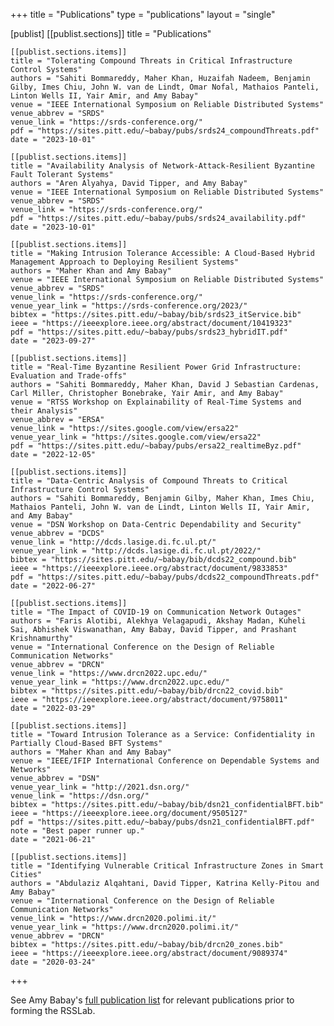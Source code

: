 +++
title = "Publications"
type = "publications"
layout = "single"

[publist]
    [[publist.sections]]
    title = "Publications"

    [[publist.sections.items]]
    title = "Tolerating Compound Threats in Critical Infrastructure Control Systems"
    authors = "Sahiti Bommareddy, Maher Khan, Huzaifah Nadeem, Benjamin Gilby, Imes Chiu, John W. van de Lindt, Omar Nofal, Mathaios Panteli, Linton Wells II, Yair Amir, and Amy Babay"
    venue = "IEEE International Symposium on Reliable Distributed Systems"
    venue_abbrev = "SRDS"
    venue_link = "https://srds-conference.org/"
    pdf = "https://sites.pitt.edu/~babay/pubs/srds24_compoundThreats.pdf"
    date = "2023-10-01"

    [[publist.sections.items]]
    title = "Availability Analysis of Network-Attack-Resilient Byzantine Fault Tolerant Systems"
    authors = "Aren Alyahya, David Tipper, and Amy Babay"
    venue = "IEEE International Symposium on Reliable Distributed Systems"
    venue_abbrev = "SRDS"
    venue_link = "https://srds-conference.org/"
    pdf = "https://sites.pitt.edu/~babay/pubs/srds24_availability.pdf"
    date = "2023-10-01"

    [[publist.sections.items]]
    title = "Making Intrusion Tolerance Accessible: A Cloud-Based Hybrid Management Approach to Deploying Resilient Systems"
    authors = "Maher Khan and Amy Babay"
    venue = "IEEE International Symposium on Reliable Distributed Systems"
    venue_abbrev = "SRDS"
    venue_link = "https://srds-conference.org/"
    venue_year_link = "https://srds-conference.org/2023/"
    bibtex = "https://sites.pitt.edu/~babay/bib/srds23_itService.bib"
    ieee = "https://ieeexplore.ieee.org/abstract/document/10419323"
    pdf = "https://sites.pitt.edu/~babay/pubs/srds23_hybridIT.pdf"
    date = "2023-09-27"

    [[publist.sections.items]]
    title = "Real-Time Byzantine Resilient Power Grid Infrastructure: Evaluation and Trade-offs"
    authors = "Sahiti Bommareddy, Maher Khan, David J Sebastian Cardenas, Carl Miller, Christopher Bonebrake, Yair Amir, and Amy Babay"
    venue = "RTSS Workshop on Explainability of Real-Time Systems and their Analysis"
    venue_abbrev = "ERSA"
    venue_link = "https://sites.google.com/view/ersa22"
    venue_year_link = "https://sites.google.com/view/ersa22"
    pdf = "https://sites.pitt.edu/~babay/pubs/ersa22_realtimeByz.pdf"
    date = "2022-12-05"

    [[publist.sections.items]]
    title = "Data-Centric Analysis of Compound Threats to Critical Infrastructure Control Systems"
    authors = "Sahiti Bommareddy, Benjamin Gilby, Maher Khan, Imes Chiu, Mathaios Panteli, John W. van de Lindt, Linton Wells II, Yair Amir, and Amy Babay"
    venue = "DSN Workshop on Data-Centric Dependability and Security"
    venue_abbrev = "DCDS"
    venue_link = "http://dcds.lasige.di.fc.ul.pt/"
    venue_year_link = "http://dcds.lasige.di.fc.ul.pt/2022/"
    bibtex = "https://sites.pitt.edu/~babay/bib/dcds22_compound.bib"
    ieee = "https://ieeexplore.ieee.org/abstract/document/9833853"
    pdf = "https://sites.pitt.edu/~babay/pubs/dcds22_compoundThreats.pdf"
    date = "2022-06-27"

    [[publist.sections.items]]
    title = "The Impact of COVID-19 on Communication Network Outages"
    authors = "Faris Alotibi, Alekhya Velagapudi, Akshay Madan, Kuheli Sai, Abhishek Viswanathan, Amy Babay, David Tipper, and Prashant Krishnamurthy"
    venue = "International Conference on the Design of Reliable Communication Networks"
    venue_abbrev = "DRCN"
    venue_link = "https://www.drcn2022.upc.edu/"
    venue_year_link = "https://www.drcn2022.upc.edu/"
    bibtex = "https://sites.pitt.edu/~babay/bib/drcn22_covid.bib"
    ieee = "https://ieeexplore.ieee.org/abstract/document/9758011"
    date = "2022-03-29"

    [[publist.sections.items]]
    title = "Toward Intrusion Tolerance as a Service: Confidentiality in Partially Cloud-Based BFT Systems"
    authors = "Maher Khan and Amy Babay"
    venue = "IEEE/IFIP International Conference on Dependable Systems and Networks"
    venue_abbrev = "DSN"
    venue_year_link = "http://2021.dsn.org/"
    venue_link = "https://dsn.org/"
    bibtex = "https://sites.pitt.edu/~babay/bib/dsn21_confidentialBFT.bib"
    ieee = "https://ieeexplore.ieee.org/document/9505127"
    pdf = "https://sites.pitt.edu/~babay/pubs/dsn21_confidentialBFT.pdf"
    note = "Best paper runner up."
    date = "2021-06-21"

    [[publist.sections.items]]
    title = "Identifying Vulnerable Critical Infrastructure Zones in Smart Cities"
    authors = "Abdulaziz Alqahtani, David Tipper, Katrina Kelly-Pitou and Amy Babay"
    venue = "International Conference on the Design of Reliable Communication Networks"
    venue_link = "https://www.drcn2020.polimi.it/"
    venue_year_link = "https://www.drcn2020.polimi.it/"
    venue_abbrev = "DRCN"
    bibtex = "https://sites.pitt.edu/~babay/bib/drcn20_zones.bib"
    ieee = "https://ieeexplore.ieee.org/abstract/document/9089374"
    date = "2020-03-24"

+++

See Amy Babay's [full publication
list](https://sites.pitt.edu/~babay/publications.html) for relevant
publications prior to forming the RSSLab.

